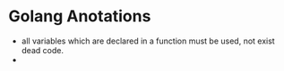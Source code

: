 # Golang Anotations

- all variables which are declared in a function must be used, not exist dead code.
- 